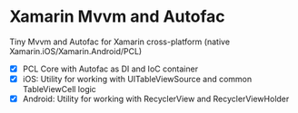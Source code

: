 # Xamarin Mvvm and Autofac
Tiny Mvvm and Autofac for Xamarin cross-platform (native Xamarin.iOS/Xamarin.Android/PCL)

- [x] PCL Core with Autofac as DI and IoC container
- [x] iOS: Utility for working with UITableViewSource and common TableViewCell logic
- [x] Android: Utility for working with RecyclerView and RecyclerViewHolder
